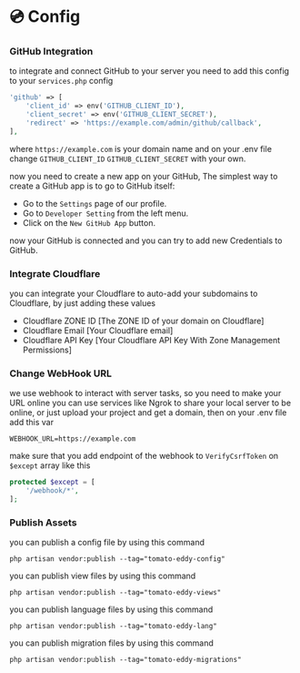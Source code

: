 # 💿 Config

### GitHub Integration

to integrate and connect GitHub to your server you need to add this config to your `services.php` config

```php
'github' => [
    'client_id' => env('GITHUB_CLIENT_ID'),
    'client_secret' => env('GITHUB_CLIENT_SECRET'),
    'redirect' => 'https://example.com/admin/github/callback',
],
```

where `https://example.com` is your domain name and on your .env file change `GITHUB_CLIENT_ID`   `GITHUB_CLIENT_SECRET` with your own.

now you need to create a  new app on  your GitHub, The simplest way to create a GitHub app is to go to GitHub itself:

* Go to the `Settings` page of our profile.
* Go to `Developer Setting` from the left menu.
* Click on the `New GitHub App` button.

now your GitHub is connected and you can try to add new Credentials to GitHub.

### Integrate Cloudflare

you can integrate your Cloudflare to auto-add your subdomains to Cloudflare, by just adding these values

* Cloudflare ZONE ID \[The ZONE ID of your domain on Cloudflare]
* Cloudflare Email \[Your Cloudflare email]
* Cloudflare API Key \[Your Cloudflare API  Key With Zone Management Permissions]

### Change WebHook URL

we use webhook to interact with server tasks, so you need to make your URL online you can use services like Ngrok to share your local server to be online, or just upload your project and get a domain, then on your .env file add this var

```
WEBHOOK_URL=https://example.com
```

make sure that you add endpoint of the webhook to `VerifyCsrfToken` on `$except` array like this

```php
protected $except = [
    '/webhook/*',
];
```

### Publish Assets

you can publish a config file by using this command

```
php artisan vendor:publish --tag="tomato-eddy-config"
```

you can publish view files by using this command

```
php artisan vendor:publish --tag="tomato-eddy-views"
```

you can publish language files by using this command

```
php artisan vendor:publish --tag="tomato-eddy-lang"
```

you can publish migration files by using this command

```
php artisan vendor:publish --tag="tomato-eddy-migrations"
```
